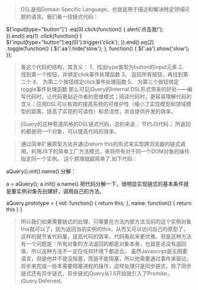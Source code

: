 >   DSL是指Domain Specific Language，也就是用于描述和解决特定领域问题的语言。我们看一段链式代码：

$('input[type="button"]')
    .eq(0).click(function() {
        alert('点击我!');
}).end().eq(1)
.click(function() {
    $('input[type="button"]:eq(0)').trigger('click');
}).end().eq(2)
.toggle(function() {
    $('.aa').hide('slow');
}, function() {
    $('.aa').show('slow');
});

>   看这个代码的结构，其含义：
  1、找出type类型为button的input元素
  2、 找到第一个按钮，并绑定click事件处理函数
  3、 返回所有按钮，再找到第二个
  4、 为第二个按钮绑定click事件处理函数
  5、 为第三个按钮绑定toggle事件处理函数
 >     那么可见jQuery的Internal DSL形式带来的好处——编写代码时，让代码更贴近作者的思维模式；阅读代码时，更容易理解代码的含义；应用DSL可以有效的提高系统的可维护性（缩小了实现模型和领域模型的距离，提高了实现的可读性）和灵活性，并且提供开发的效率。

>   jQuery的这种管道风格的DSL链式代码，总的来说：
   节约JS代码；  所返回的都是同一个对象，可以提高代码的效率。

>   通过简单扩展原型方法并通过return this的形式来实现跨浏览器的链式调用。利用JS下的简单工厂方法模式，来将所有对于同一个DOM对象的操作指定同一个实例。
这个原理就超简单了,如下代码：

aQuery().init().name()
分解：

a = aQuery();
a.init()
a.name()
把代码分解一下，很明显实现链式的基本条件就是要实例对象先创建好，调用自己的方法。

aQuery.prototype = {
    init: function() {
        return this;
    },
    name: function() {
        return this
    }
}
>    所以我们如果需要链式的处理，只需要在方法内部方法当前的这个实例对象this就可以了，因为返回当前实例的this，从而又可以访问自己的原型了，这样的就节省代码量，提高代码的效率，代码看起来更优雅。但是这种方法有一个问题是：所有对象的方法返回的都是对象本身，也就是说没有返回值，所以这种方法不一定在任何环境下都适合。
>    虽然Javascript是无阻塞语言，但是他并不是没阻塞，而是不能阻塞，所以他需要通过事件来驱动，异步来完成一些本需要阻塞进程的操作，这样处理只是同步链式，除了同步链式还有异步链式，异步链式jQuery从1.5开始就引入了Promise，jQuery.Deferred。